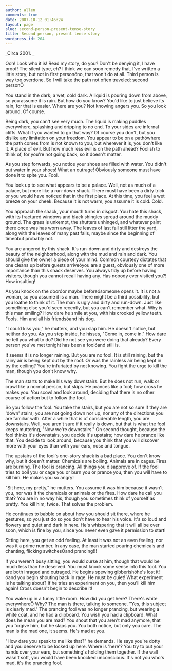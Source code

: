 ```yaml
---
author: allen
comments: true
date: 2007-10-12 01:46:24
layout: page
slug: second-person-present-tense-story
title: Second person, present tense story
wordpress_id: 204
---
```


_Circa 2001. _

Ooh! Look who it is! Read my story, do you? Don't be denying it, I have proof! The silent type, eh? I think we can soon remedy that. I've written a little story; but not in first personóno, that won't do at all. Third person is way too overdone. So I will take the path not often traveled: second personÖ

You stand in the dark; a wet, cold dark. A liquid is pouring down from above, so you assume it is rain. But how do you know? You'd like to just believe its rain, for that is easier. Where are you? Not knowing angers you. So you look around. Of course.

Being dark, you can't see very much. The liquid is making puddles everywhere, splashing and dripping to no end. To your sides are infernal cliffs. What if you wanted to go that way? Of course you don't, but you dislike any limitation on your freedom. You appear to be on a pathówhere the path comes from is not known to you, but wherever it is, you don't like it. A place of evil. But how much less evil is on the path ahead? Foolish to think of, for you're not going back, so it doesn't matter.

As you step forwards, you notice your shoes are filled with water. You didn't put water in your shoes! What an outrage! Obviously someone must have done it to spite you. Fool.

You look up to see what appears to be a palace. Well, not as much of a palace, but more like a run-down shack. There must have been a dirty trick or you would have noticed that in the first place. At this time, you feel a wet breeze on your cheek. Because it is not warm, you assume it is cold. Cold.

You approach the shack, your mouth turns in disgust. You hate this shack, with its fractured windows and black shingles spread around the muddy ground. The grass is unkempt, the shutters unhinged, and whatever paint there once was has worn away. The leaves of last fall still litter the yard, along with the leaves of many past falls, maybe since the beginning of timeóbut probably not.

You are angered by this shack. It's run-down and dirty and destroys the beauty of the neighborhood, along with the mud and rain and dark. You should give the owner a piece of your mind. Common courtesy dictates that one cleans up before guests arriveóyou are a guest, obviously one of more importance than this shack deserves. You always tidy up before having visitors, though you cannot recall having any. Has nobody ever visited you?! How insulting!

As you knock on the dooróor maybe beforeósomeone opens it. It is not a woman, so you assume it is a man. There might be a third possibility, but you loathe to think of it. The man is ugly and dirty and run-down. Just like something else you'd seen recently, but you can't remember what. Why is this man smiling? How dare he smile at you, with his crooked yellow teeth. Fools. Him and all his friendsóand his dog.

"I could kiss you," he mutters, and you slap him. He doesn't notice, but neither do you. As you step inside, he hisses, "Come in, come in." How dare he tell you what to do? Did he not see you were doing that already? Every person you've met tonight has been a foolóand still is.

It seems it is no longer raining. But you are no fool. It is still raining, but the rainy air is being kept out by the roof. Or was the rainless air being kept in by the ceiling? You're infuriated by not knowing. You fight the urge to kill the man, though you don't know why.

The man starts to make his way downstairs. But he does not run, walk or crawl like a normal person, but skips. He prances like a fool; how cross he makes you. You scowl and look around, deciding that there is no other course of action but to follow the fool.

So you follow the fool. You take the stairs, but you are not so sure if they are 'down' stairs; you are not going down nor up, nor any of the directions you are familiar with. After a while that is of considerable length, you are downstairs. Well, you aren't sure if it really is down, but that is what the fool keeps muttering, "Now we're downstairs." On second thought, because the fool thinks it's downstairs, you decide it's upstairs; how dare he prance like that. You decide to look around, because you think that you will discover more with your eyes than with your ears, nose and tongue.

The upstairs of the fool's one-story shack is a bad place. You don't know why, but it doesn't matter. Chemicals are boiling. Animals are in cages. Fires are burning. The fool is prancing. All things you disapprove of. If the fool tries to boil you or cage you or burn you or prance you, then you will have to kill him. He makes you so angry!

"Sit here, my pretty," he mutters. You assume it was him because it wasn't you, nor was it the chemicals or animals or the fires. How dare he call you that? You are in no way his, though you sometimes think of yourself as pretty. You kill him; twice. That solves the problem.

He continues to babble on about how you should sit there, where he gestures, so you just do so you don't have to hear his voice. It's so loud and flowery and quiet and dark in here. He's whispering that it will all be over soon, which is fine by you, since you never even gave it permission to start!

Sitting here, you get an odd feeling. At least it was not an even feeling, nor was it a prime number. In any case, the man started pouring chemicals and chanting, flicking switchesÖand prancing!!!

If you weren't busy sitting, you would curse at him, though that would be much less than he deserved. You must knock some sense into this fool. You are both inraged and outraged. He begins spewing gibberishóhe's lost it!óand you begin shouting back in rage. He must be quiet! What experiment is he talking about? If he tries an experiment on you, then you'll kill him again! Cross doesn't begin to describe it!

You wake up in a funny little room. How did you get here? There's white everywhereÖ Why? The man is there, talking to someone. "Yes, this subject is clearly mad." The prancing fool was no longer prancing, but wearing a white coat, and he had a clipboard. You wish you had a clipboard. What does he mean you are mad? You shout that you aren't mad anymore, that you forgive him, but he slaps you. You both notice, but only you care. The man is the mad one, it seems. He's mad at you.

"How dare you speak to me like that?" he demands. He says you're dotty and you deserve to be locked up here. Where is 'here'? You try to put your hands over your ears, but something's holding them together. If the wall wasn't soft, you would have been knocked unconscious. It's not you who's mad, it's the prancing fool.
